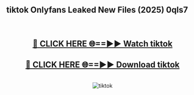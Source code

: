 <h2>tiktok Onlyfans Leaked New Files (2025) 0qls7</h2>
<br>
<div align="center">
<h2><a href="https://mediafiles.top/tiktok&ref=git" rel="nofollow">🔴 CLICK HERE 🌐==►► Watch tiktok</a></h2>
<h2><a href="https://mediafiles.top/tiktok&ref=git" rel="nofollow">🔴 CLICK HERE 🌐==►► Download tiktok</a></h2>
<br>
<a href="https://mediafiles.top/tiktok&ref=git" rel="nofollow" data-target="animated-image.originalLink"><img src="https://i.ibb.co.com/xMMVF88/686577567.gif" alt="tiktok" style="max-width: 100%; display: inline-block;" data-target="animated-image.originalImage"></a>
</div>
<br>
<br>